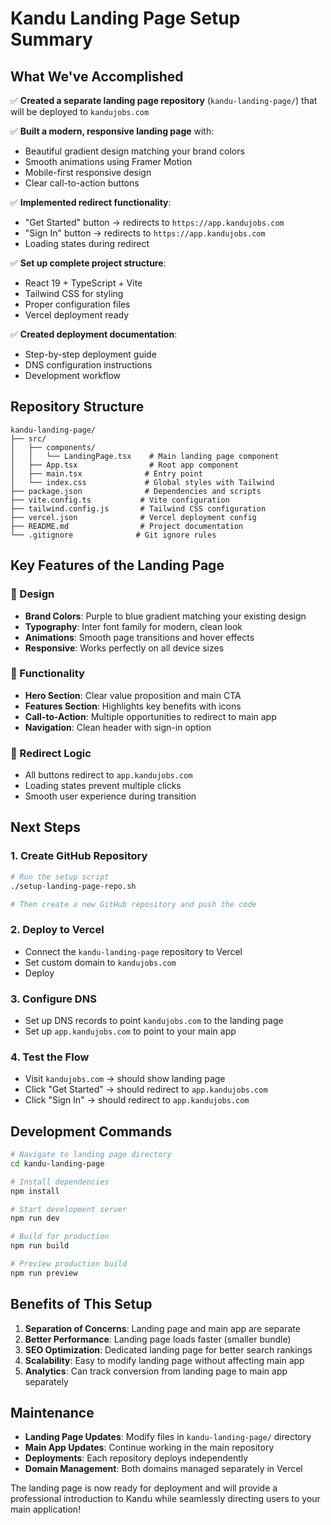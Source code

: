 # Kandu Landing Page Setup Summary

## What We've Accomplished

✅ **Created a separate landing page repository** (`kandu-landing-page/`) that will be deployed to `kandujobs.com`

✅ **Built a modern, responsive landing page** with:
- Beautiful gradient design matching your brand colors
- Smooth animations using Framer Motion
- Mobile-first responsive design
- Clear call-to-action buttons

✅ **Implemented redirect functionality**:
- "Get Started" button → redirects to `https://app.kandujobs.com`
- "Sign In" button → redirects to `https://app.kandujobs.com`
- Loading states during redirect

✅ **Set up complete project structure**:
- React 19 + TypeScript + Vite
- Tailwind CSS for styling
- Proper configuration files
- Vercel deployment ready

✅ **Created deployment documentation**:
- Step-by-step deployment guide
- DNS configuration instructions
- Development workflow

## Repository Structure

```
kandu-landing-page/
├── src/
│   ├── components/
│   │   └── LandingPage.tsx    # Main landing page component
│   ├── App.tsx                # Root app component
│   ├── main.tsx              # Entry point
│   └── index.css             # Global styles with Tailwind
├── package.json              # Dependencies and scripts
├── vite.config.ts           # Vite configuration
├── tailwind.config.js       # Tailwind CSS configuration
├── vercel.json              # Vercel deployment config
├── README.md                # Project documentation
└── .gitignore              # Git ignore rules
```

## Key Features of the Landing Page

### 🎨 Design
- **Brand Colors**: Purple to blue gradient matching your existing design
- **Typography**: Inter font family for modern, clean look
- **Animations**: Smooth page transitions and hover effects
- **Responsive**: Works perfectly on all device sizes

### 🚀 Functionality
- **Hero Section**: Clear value proposition and main CTA
- **Features Section**: Highlights key benefits with icons
- **Call-to-Action**: Multiple opportunities to redirect to main app
- **Navigation**: Clean header with sign-in option

### 🔗 Redirect Logic
- All buttons redirect to `app.kandujobs.com`
- Loading states prevent multiple clicks
- Smooth user experience during transition

## Next Steps

### 1. Create GitHub Repository
```bash
# Run the setup script
./setup-landing-page-repo.sh

# Then create a new GitHub repository and push the code
```

### 2. Deploy to Vercel
- Connect the `kandu-landing-page` repository to Vercel
- Set custom domain to `kandujobs.com`
- Deploy

### 3. Configure DNS
- Set up DNS records to point `kandujobs.com` to the landing page
- Set up `app.kandujobs.com` to point to your main app

### 4. Test the Flow
- Visit `kandujobs.com` → should show landing page
- Click "Get Started" → should redirect to `app.kandujobs.com`
- Click "Sign In" → should redirect to `app.kandujobs.com`

## Development Commands

```bash
# Navigate to landing page directory
cd kandu-landing-page

# Install dependencies
npm install

# Start development server
npm run dev

# Build for production
npm run build

# Preview production build
npm run preview
```

## Benefits of This Setup

1. **Separation of Concerns**: Landing page and main app are separate
2. **Better Performance**: Landing page loads faster (smaller bundle)
3. **SEO Optimization**: Dedicated landing page for better search rankings
4. **Scalability**: Easy to modify landing page without affecting main app
5. **Analytics**: Can track conversion from landing page to main app separately

## Maintenance

- **Landing Page Updates**: Modify files in `kandu-landing-page/` directory
- **Main App Updates**: Continue working in the main repository
- **Deployments**: Each repository deploys independently
- **Domain Management**: Both domains managed separately in Vercel

The landing page is now ready for deployment and will provide a professional introduction to Kandu while seamlessly directing users to your main application!
